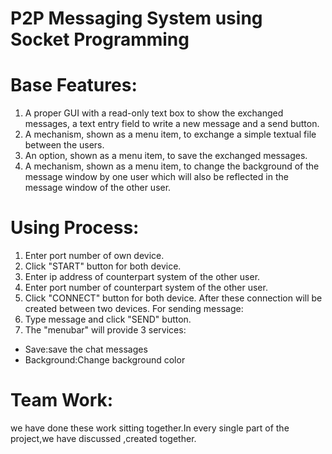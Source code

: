 # P2P Messaging System using Socket Programming

# Base Features:

1. A proper GUI with a read-only text box to show the exchanged messages, a text entry
field to write a new message and a send button.
2. A mechanism, shown as a menu item, to exchange a simple textual file between the
users.
3. An option, shown as a menu item, to save the exchanged messages.
4. A mechanism, shown as a menu item, to change the background of the message
window by one user which will also be reflected in the message window of the other
user.

# Using Process:
1. Enter port number of own device.
2. Click "START" button for both device.
3. Enter ip address of counterpart system of the other user.
4. Enter port number of counterpart system of the other user.
5. Click "CONNECT" button for both device.
   After these connection will be created between two devices.
  For sending message:
6. Type message and click "SEND" button.
7. The "menubar" will provide 3 services:
  * Save:save the chat messages
  * Background:Change background color

 # Team Work:
   we have done these work sitting together.In every single part of the project,we have discussed ,created together.
